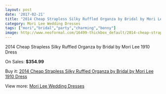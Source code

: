 ```yaml
---
layout: post
date: '2017-02-21'
title: "2014 Cheap Strapless Silky Ruffled Organza by Bridal by Mori Lee 1910 Dress"
category: Mori Lee Wedding Dresses
tags: ["mori","bridal","party","charming","bonny"]
image: http://www.neoformal.com/16499-thickbox_default/2014-cheap-strapless-silky-ruffled-organza-by-bridal-by-mori-lee-1910-dress.jpg
---
```

2014 Cheap Strapless Silky Ruffled Organza by Bridal by Mori Lee 1910 Dress

On Sales: **$354.99**
<a href="https://www.neoformal.com/en/mori-lee-wedding-dresses-2014/5488-2014-cheap-strapless-silky-ruffled-organza-by-bridal-by-mori-lee-1910-dress.html"><amp-img layout="responsive" width="600" height="600" src="//www.neoformal.com/16499-thickbox_default/2014-cheap-strapless-silky-ruffled-organza-by-bridal-by-mori-lee-1910-dress.jpg" alt="2014 Cheap Strapless Silky Ruffled Organza by Bridal by Mori Lee 1910 Dress 0" /></a>
<a href="https://www.neoformal.com/en/mori-lee-wedding-dresses-2014/5488-2014-cheap-strapless-silky-ruffled-organza-by-bridal-by-mori-lee-1910-dress.html"><amp-img layout="responsive" width="600" height="600" src="//www.neoformal.com/16502-thickbox_default/2014-cheap-strapless-silky-ruffled-organza-by-bridal-by-mori-lee-1910-dress.jpg" alt="2014 Cheap Strapless Silky Ruffled Organza by Bridal by Mori Lee 1910 Dress 1" /></a>
<a href="https://www.neoformal.com/en/mori-lee-wedding-dresses-2014/5488-2014-cheap-strapless-silky-ruffled-organza-by-bridal-by-mori-lee-1910-dress.html"><amp-img layout="responsive" width="600" height="600" src="//www.neoformal.com/16501-thickbox_default/2014-cheap-strapless-silky-ruffled-organza-by-bridal-by-mori-lee-1910-dress.jpg" alt="2014 Cheap Strapless Silky Ruffled Organza by Bridal by Mori Lee 1910 Dress 2" /></a>
<a href="https://www.neoformal.com/en/mori-lee-wedding-dresses-2014/5488-2014-cheap-strapless-silky-ruffled-organza-by-bridal-by-mori-lee-1910-dress.html"><amp-img layout="responsive" width="600" height="600" src="//www.neoformal.com/16500-thickbox_default/2014-cheap-strapless-silky-ruffled-organza-by-bridal-by-mori-lee-1910-dress.jpg" alt="2014 Cheap Strapless Silky Ruffled Organza by Bridal by Mori Lee 1910 Dress 3" /></a>

Buy it: [2014 Cheap Strapless Silky Ruffled Organza by Bridal by Mori Lee 1910 Dress](https://www.neoformal.com/en/mori-lee-wedding-dresses-2014/5488-2014-cheap-strapless-silky-ruffled-organza-by-bridal-by-mori-lee-1910-dress.html "2014 Cheap Strapless Silky Ruffled Organza by Bridal by Mori Lee 1910 Dress")

View more: [Mori Lee Wedding Dresses](https://www.neoformal.com/en/67-mori-lee-wedding-dresses-2014 "Mori Lee Wedding Dresses")